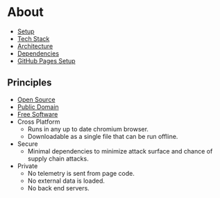 # About

- [Setup](./setup.md)
- [Tech Stack](./tech-stack.md)
- [Architecture](./architecture.md)
- [Dependencies](./dependencies.md)
- [GitHub Pages Setup](./pages-environment.md)

## Principles

- [Open Source](https://en.wikipedia.org/wiki/Open_source)
- [Public Domain](https://en.wikipedia.org/wiki/Public_domain)
- [Free Software](https://www.gnu.org/philosophy/free-sw.en.html)
- Cross Platform
    - Runs in any up to date chromium browser.
    - Downloadable as a single file that can be run offline.
- Secure
    - Minimal dependencies to minimize attack surface and chance of supply chain attacks.
- Private
    - No telemetry is sent from page code.
    - No external data is loaded.
    - No back end servers.

